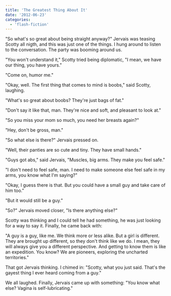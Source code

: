 ```yaml
---
title: 'The Greatest Thing About It'
date: '2012-06-23'
categories:
  - 'flash-fiction'
---
```


"So what's so great about being straight anyway?" Jervais was teasing Scotty all
nigth, and this was just one of the things. I hung around to listen to the
conversation. The party was booming around us.

<!-- truncate -->


"You won't understand it," Scotty tried being diplomatic, "I mean, we have our
thing, you have yours."

"Come on, humor me."

"Okay, well. The first thing that comes to mind is boobs," said Scotty,
laughing.

"What's so great about boobs? They're just bags of fat."

"Don't say it like that, man. They're nice and soft, and pleasant to look at."

"So you miss your mom so much, you need her breasts again?"

"Hey, don't be gross, man."

"So what else is there?" Jervais pressed on.

"Well, their panties are so cute and tiny. They have small hands."

"Guys got abs," said Jervais, "Muscles, big arms. They make you feel safe."

"I don't need to feel safe, man. I need to make someone else feel safe in my
arms, you know what I'm saying?"

"Okay, I guess there is that. But you could have a small guy and take care of
him too."

"But it would still be a guy."

"So?" Jervais moved closer, "Is there anything else?"

Scotty was thinking and I could tell he had something, he was just looking for a
way to say it. Finally, he came back with:

"A guy is a guy, like me. We think more or less alike. But a girl is different.
They are brought up different, so they don't think like we do. I mean, they will
always give you a different perspective. And getting to know them is like an
expedition. You know? We are pioneers, exploring the uncharted territories."

That got Jervais thinking. I chimed in: "Scotty, what you just said. That's the
gayest thing I ever heard coming from a guy."

We all laughed. Finally, Jervais came up with something: "You know what else?
Vagina is self-lubricating."
